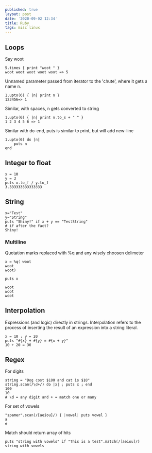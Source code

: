 ```yaml
---
published: true
layout: post
date: '2020-09-02 12:34'
title: Ruby
tags: misc linux 
---
```

## Loops

Say woot

    5.times { print "woot " } 
    woot woot woot woot woot => 5

Unnamed parameter passed from iterator to the 'chute', where it gets a name n.

    1.upto(6) { |n| print n } 
    123456=> 1

Similar, with spaces, n gets converted to string

    1.upto(6) { |n| print n.to_s + " " } 
    1 2 3 4 5 6 => 1

Similar with do-end, puts is similar to print, but will add new-line

    1.upto(6) do |n| 
        puts n
    end

## Integer to float

    x = 10
    y = 3
    puts x.to_f / y.to_f
    3.333333333333333

## String

    x="Test"
    y="String"
    puts "Shiny!" if x + y == "TestString" 
    # if after the fact?
    Shiny!

### Multiline

Quotation marks replaced with %q and any wisely choosen delimeter

    x = %q( woot
    woot
    woot)
    
    puts x

    woot
    woot
    woot

## Interpolation

Expressions (and logic) directly in strings. Interpolation refers to the process of inserting the result of an expression into a string literal.

    x = 10 ; y = 20
    puts "#{x} + #{y} = #{x + y}"
    10 + 20 = 30

## Regex

For digits

    string = "Dog cost $100 and cat is $10"                
    string.scan(/\d+/) do |x| ; puts x ; end               
    100
    10
    # \d = any digit and + = match one or many
    
For set of vowels    
    
    "spamer".scan(/[aeiou]/) { |vowel| puts vowel }        
    a
    e

Match should return array of hits

    puts "string with vowels" if "This is a test".match(/[aeiou]/)
    string with vowels

